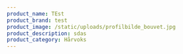 ```yaml
---
product_name: TEst
product_brand: test
product_image: /static/uploads/profilbilde_bouvet.jpg
product_description: sdas
product_category: Hårvoks
---
```

